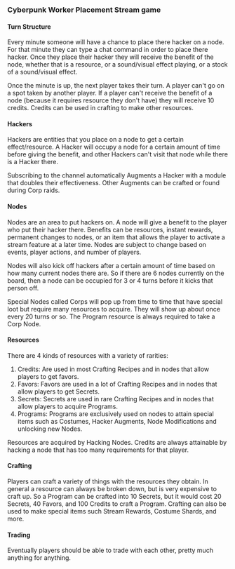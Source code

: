 ### Cyberpunk Worker Placement Stream game

#### Turn Structure
  Every minute someone will have a chance to place there hacker on a node. For that minute they can type a chat command in order to place there hacker. Once they place their hacker they will receive the benefit of the node, whether that is a resource, or a sound/visual effect playing, or a stock of a sound/visual effect.

  Once the minute is up, the next player takes their turn. A player can't go on a spot taken by another player. If a player can't receive the benefit of a node (because it requires resource they don't have) they will receive 10 credits. Credits can be used in crafting to make other resources.

#### Hackers
  Hackers are entities that you place on a node to get a certain effect/resource. A Hacker will occupy a node for a certain amount of time before giving the benefit, and other Hackers can't visit that node while there is a Hacker there.

  Subscribing to the channel automatically Augments a Hacker with a module that doubles their effectiveness. Other Augments can be crafted or found during Corp raids.

#### Nodes
  Nodes are an area to put hackers on. A node will give a benefit to the player who put their hacker there. Benefits can be resources, instant rewards, permanent changes to nodes, or an item that allows the player to activate a stream feature at a later time. Nodes are subject to change based on events, player actions, and number of players.

  Nodes will also kick off hackers after a certain amount of time based on how many current nodes there are. So if there are 6 nodes currently on the board, then a node can be occupied for 3 or 4 turns before it kicks that person off.

  Special Nodes called Corps will pop up from time to time that have special loot but require many resources to acquire. They will show up about once every 20 turns or so. The Program resource is always required to take a Corp Node.

#### Resources
  There are 4 kinds of resources with a variety of rarities:

  1. Credits: Are used in most Crafting Recipes and in nodes that allow players to get favors.
  2. Favors: Favors are used in a lot of Crafting Recipes and in nodes that allow players to get Secrets.
  3. Secrets: Secrets are used in rare Crafting Recipes and in nodes that allow players to acquire Programs.
  4. Programs:  Programs are exclusively used on nodes to attain special items such as Costumes, Hacker Augments, Node Modifications and unlocking new Nodes.


  Resources are acquired by Hacking Nodes. Credits are always attainable by hacking a node that has too many requirements for that player.

#### Crafting
  Players can craft a variety of things with the resources they obtain. In general a resource can always be broken down, but is very expensive to craft up. So a Program can be crafted into 10 Secrets, but it would cost 20 Secrets, 40 Favors, and 100 Credits to craft a Program. Crafting can also be used to make special items such Stream Rewards, Costume Shards, and more.

#### Trading
  Eventually players should be able to trade with each other, pretty much anything for anything.
